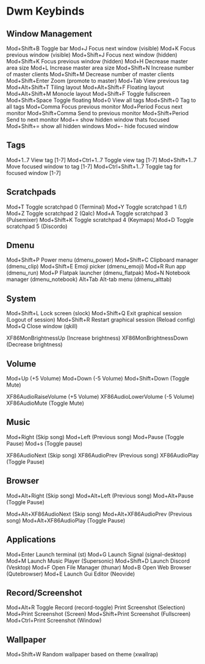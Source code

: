 # Dwm Keybinds

## Window Management

Mod+Shift+B Toggle bar
Mod+J Focus next window (visible)
Mod+K Focus previous window (visible)
Mod+Shift+J Focus next window (hidden)
Mod+Shift+K Focus previous window (hidden)
Mod+H Decrease master area size
Mod+L Increase master area size
Mod+Shift+N Increase number of master clients
Mod+Shift+M Decrease number of master clients
Mod+Shift+Enter Zoom (promote to master)
Mod+Tab View previous tag
Mod+Alt+Shift+T Tiling layout
Mod+Alt+Shift+F Floating layout
Mod+Alt+Shift+M Monocle layout
Mod+Shift+F Toggle fullscreen
Mod+Shift+Space Toggle floating
Mod+0 View all tags
Mod+Shift+0 Tag to all tags
Mod+Comma Focus previous monitor
Mod+Period Focus next monitor
Mod+Shift+Comma Send to previous monitor
Mod+Shift+Period Send to next monitor
Mod+= show hidden window thats focused
Mod+Shift+= show all hidden windows
Mod+- hide focused window

## Tags

Mod+1..7 View tag [1-7]
Mod+Ctrl+1..7 Toggle view tag [1-7]
Mod+Shift+1..7 Move focused window to tag [1-7]
Mod+Ctrl+Shift+1..7 Toggle tag for focused window [1-7]

## Scratchpads

Mod+T Toggle scratchpad 0 (Terminal)
Mod+Y Toggle scratchpad 1 (Lf)
Mod+Z Toggle scratchpad 2 (Qalc)
Mod+A Toggle scratchpad 3 (Pulsemixer)
Mod+Shift+K Toggle scratchpad 4 (Keymaps)
Mod+D Toggle scratchpad 5 (Discordo)

## Dmenu

Mod+Shift+P Power menu (dmenu_power)
Mod+Shift+C Clipboard manager (dmenu_clip)
Mod+Shift+E Emoji picker (dmenu_emoji)
Mod+R Run app (dmenu_run)
Mod+P Flatpak launcher (dmenu_flatpak)
Mod+N Notebook manager (dmenu_notebook)
Alt+Tab Alt-tab menu (dmenu_alttab)

## System

Mod+Shift+L Lock screen (slock)
Mod+Shift+Q Exit graphical session (Logout of session)
Mod+Shift+R Restart graphical session (Reload config)
Mod+Q Close window (qkill)

XF86MonBrightnessUp (Increase brightness)
XF86MonBrightnessDown (Decrease brightness)

## Volume

Mod+Up (+5 Volume)
Mod+Down (-5 Volume)
Mod+Shift+Down (Toggle Mute)

XF86AudioRaiseVolume (+5 Volume)
XF86AudioLowerVolume (-5 Volume)
XF86AudioMute (Toggle Mute)

## Music

Mod+Right (Skip song)
Mod+Left (Previous song)
Mod+Pause (Toggle Pause)
Mod+s (Toggle pause)

XF86AudioNext (Skip song)
XF86AudioPrev (Previous song)
XF86AudioPlay (Toggle Pause)

## Browser

Mod+Alt+Right (Skip song)
Mod+Alt+Left (Previous song)
Mod+Alt+Pause (Toggle Pause)

Mod+Alt+XF86AudioNext (Skip song)
Mod+Alt+XF86AudioPrev (Previous song)
Mod+Alt+XF86AudioPlay (Toggle Pause)

## Applications

Mod+Enter Launch terminal (st)
Mod+G Launch Signal (signal-desktop)
Mod+M Launch Music Player (Supersonic)
Mod+Shift+D Launch Discord (Vesktop)
Mod+F Open File Manager (thunar)
Mod+B Open Web Browser (Qutebrowser)
Mod+E Launch Gui Editor (Neovide)

## Record/Screenshot

Mod+Alt+R Toggle Record (record-toggle)
Print Screenshot (Selection)
Mod+Print Screenshot (Screen)
Mod+Shift+Print Screenshot (Fullscreen)
Mod+Ctrl+Print Screenshot (Window)

## Wallpaper

Mod+Shift+W Random wallpaper based on theme (xwallrap)
